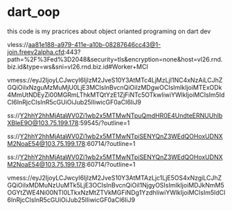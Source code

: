 # dart_oop
this code is my pracrices about object orianted programing on dart dev


vless://aa81e188-a979-411e-a10b-08287646cc43@1-join.freev2alpha.cfd:443?path=%2F%3Fed%3D2048&security=tls&encryption=none&host=vl26.rnd.biz.id&type=ws&sni=vl26.rnd.biz.id#Worker+MCI


vmess://eyJ2IjoyLCJwcyI6IjIzM2JveS10Y3AtMTc4LjMzLjI1NC4xNzAiLCJhZGQiOiIxNzguMzMuMjU0LjE3MCIsInBvcnQiOiIzMDgwOCIsImlkIjoiMTExODk4MmUtNDEyZi00MGRmLThkMTQtYzE1ZjFiNTc5OTkwIiwiYWlkIjoiMCIsIm5ldCI6InRjcCIsInR5cGUiOiJub25lIiwicGF0aCI6IiJ9


ss://Y2hhY2hhMjAtaWV0Zi1wb2x5MTMwNTpuQmdHR0E4UndteERNUUhIbXBleE9O@103.75.199.178:59545/?outline=1



ss://Y2hhY2hhMjAtaWV0Zi1wb2x5MTMwNTpiSENYQnZ3WEdQOHoxUDNXM2NoaE54@103.75.199.178:60714/?outline=1

ss://Y2hhY2hhMjAtaWV0Zi1wb2x5MTMwNTpiSENYQnZ3WEdQOHoxUDNXM2NoaE54@103.75.199.178:60714/?outline=1



vmess://eyJ2IjoyLCJwcyI6IjIzM2JveS10Y3AtMTAzLjc1LjE5OS4xNzgiLCJhZGQiOiIxMDMuNzUuMTk5LjE3OCIsInBvcnQiOiI1NjgyOSIsImlkIjoiMDJkNmM5OGYtZWE4Ni00NTI0LTkxNzMtZTVkMGFiNDg1YzdhIiwiYWlkIjoiMCIsIm5ldCI6InRjcCIsInR5cGUiOiJub25lIiwicGF0aCI6IiJ9

